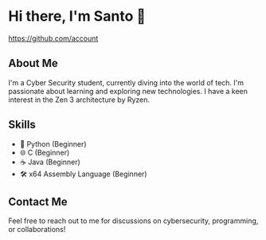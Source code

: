 # Hi there, I'm Santo 👋

https://github.com/account

## About Me
I'm a Cyber Security student, currently diving into the world of tech. I'm passionate about learning and exploring new technologies. I have a keen interest in the Zen 3 architecture by Ryzen.

## Skills
- 🐍 Python (Beginner)
- 🌐 C (Beginner)
- ☕ Java (Beginner)
- 🛠️ x64 Assembly Language (Beginner)

## Contact Me
Feel free to reach out to me for discussions on cybersecurity, programming, or collaborations!

<!-- Add your social media and contact links here -->


